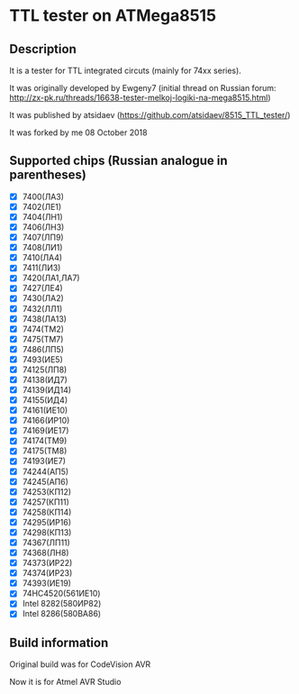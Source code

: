 # TTL tester on ATMega8515
## Description
It is a tester for TTL integrated circuts (mainly for 74xx series).

It was originally developed by Ewgeny7 (initial thread on Russian forum: http://zx-pk.ru/threads/16638-tester-melkoj-logiki-na-mega8515.html)

It was published by atsidaev (https://github.com/atsidaev/8515_TTL_tester/)

It was forked by me 08 October 2018

## Supported chips (Russian analogue in parentheses)

- [x] 7400(ЛА3)
- [x] 7402(ЛЕ1)
- [x] 7404(ЛН1)
- [x] 7406(ЛН3)
- [x] 7407(ЛП9)
- [x] 7408(ЛИ1)
- [x] 7410(ЛА4)
- [x] 7411(ЛИ3)
- [x] 7420(ЛА1,ЛА7)
- [x] 7427(ЛЕ4)
- [x] 7430(ЛА2)
- [x] 7432(ЛЛ1)
- [x] 7438(ЛА13)
- [x] 7474(ТМ2)
- [x] 7475(ТМ7)
- [x] 7486(ЛП5)
- [x] 7493(ИЕ5)
- [x] 74125(ЛП8)
- [x] 74138(ИД7)
- [x] 74139(ИД14)
- [x] 74155(ИД4)
- [x] 74161(ИЕ10)
- [x] 74166(ИР10)
- [x] 74169(ИЕ17)
- [x] 74174(ТМ9)
- [x] 74175(ТМ8)
- [x] 74193(ИЕ7)
- [x] 74244(АП5)
- [x] 74245(АП6)
- [x] 74253(КП12)
- [x] 74257(КП11)
- [x] 74258(КП14)
- [x] 74295(ИР16)
- [x] 74298(КП13)
- [x] 74367(ЛП11)
- [x] 74368(ЛН8)
- [x] 74373(ИР22)
- [x] 74374(ИР23)
- [x] 74393(ИЕ19)
- [x] 74HC4520(561ИЕ10)
- [x] Intel 8282(580ИР82)
- [x] Intel 8286(580ВА86)

## Build information

Original build was for CodeVision AVR

Now it is for Atmel AVR Studio
